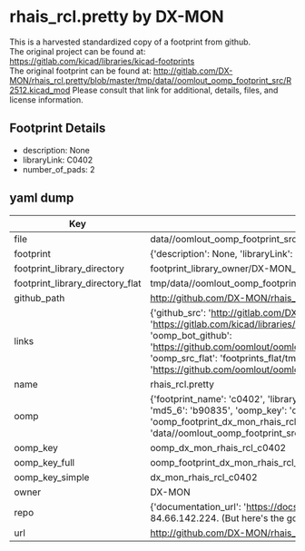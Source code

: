 # rhais_rcl.pretty by DX-MON  
This is a harvested standardized copy of a footprint from github.  
The original project can be found at:  
https://gitlab.com/kicad/libraries/kicad-footprints  
The original footprint can be found at:
http://gitlab.com/DX-MON/rhais_rcl.pretty/blob/master/tmp/data//oomlout_oomp_footprint_src/R2512.kicad_mod
Please consult that link for additional, details, files, and license information.  
## Footprint Details
* description: None  
* libraryLink: C0402  
* number_of_pads: 2  
## yaml dump  
| Key | Value |  
| --- | --- |  
| file | data//oomlout_oomp_footprint_src/rhais_rcl.pretty/C0402.kicad_mod |  
| footprint | {'description': None, 'libraryLink': 'C0402', 'number_of_pads': 2} |  
| footprint_library_directory | footprint_library_owner/DX-MON_rhais_rcl.pretty |  
| footprint_library_directory_flat | tmp/data//oomlout_oomp_footprint_src/footprints_flat/dx_mon_rhais_rcl_c0402/working |  
| github_path | http://github.com/DX-MON/rhais_rcl.pretty/blob/master/tmp/data//oomlout_oomp_footprint_src/C0402.kicad_mod |  
| links | {'github_src': 'http://gitlab.com/DX-MON/rhais_rcl.pretty/blob/master/tmp/data//oomlout_oomp_footprint_src/R2512.kicad_mod', 'github_src_repo': 'https://gitlab.com/kicad/libraries/kicad-footprints', 'oomp_bot': 'tmp/data//oomlout_oomp_footprint_src/footprints/dx_mon_rhais_rcl_c0402/working', 'oomp_bot_github': 'https://github.com/oomlout/oomlout_oomp_footprint_bot/tree/main/tmp/data//oomlout_oomp_footprint_src/footprints/dx_mon_rhais_rcl_c0402/working', 'oomp_src_flat': 'footprints_flat/tmp/data//oomlout_oomp_footprint_src/footprints_flat/dx_mon_rhais_rcl_c0402/working', 'oomp_src_flat_github': 'https://github.com/oomlout/oomlout_oomp_footprint_src/tree/main/tmp/data//oomlout_oomp_footprint_src/footprints_flat/dx_mon_rhais_rcl_c0402/working'} |  
| name | rhais_rcl.pretty |  
| oomp | {'footprint_name': 'c0402', 'library_name': 'rhais_rcl', 'md5': 'b9083563d442c0c9e4ca8ed006c35ab5', 'md5_10': 'b9083563d4', 'md5_5': 'b9083', 'md5_6': 'b90835', 'oomp_key': 'oomp_dx_mon_rhais_rcl_c0402', 'oomp_key_extra': 'oomp_footprint_dx_mon_rhais_rcl_c0402', 'oomp_key_full': 'oomp_footprint_dx_mon_rhais_rcl_c0402_b90835', 'oomp_key_simple': 'dx_mon_rhais_rcl_c0402', 'original_filename': 'data//oomlout_oomp_footprint_src/rhais_rcl.pretty/C0402.kicad_mod', 'owner_name': 'dx_mon'} |  
| oomp_key | oomp_dx_mon_rhais_rcl_c0402 |  
| oomp_key_full | oomp_footprint_dx_mon_rhais_rcl_c0402 |  
| oomp_key_simple | dx_mon_rhais_rcl_c0402 |  
| owner | DX-MON |  
| repo | {'documentation_url': 'https://docs.github.com/rest/overview/resources-in-the-rest-api#rate-limiting', 'message': "API rate limit exceeded for 84.66.142.224. (But here's the good news: Authenticated requests get a higher rate limit. Check out the documentation for more details.)"} |  
| url | http://github.com/DX-MON/rhais_rcl.pretty |  

